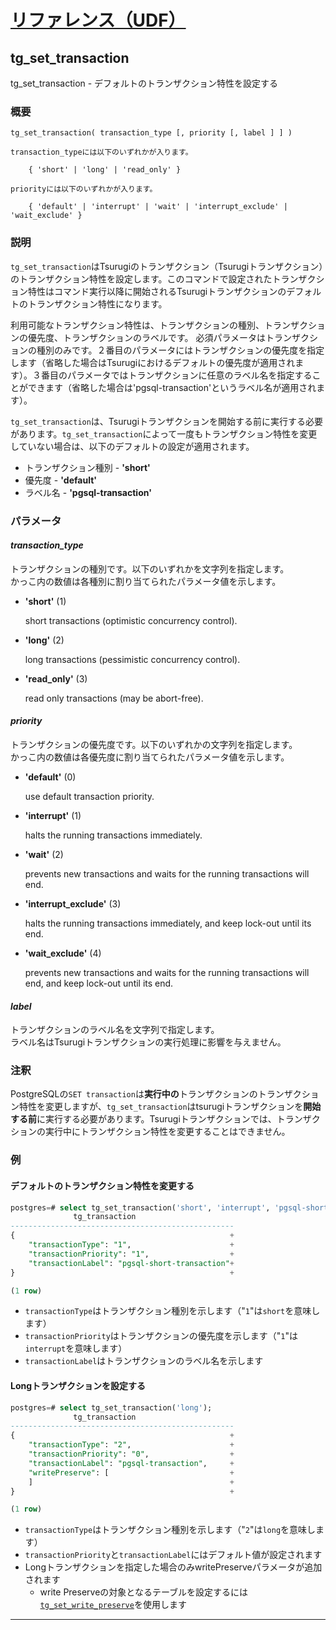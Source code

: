 # [リファレンス（UDF）](../udf_reference.md)

## tg_set_transaction

tg_set_transaction - デフォルトのトランザクション特性を設定する

### 概要

```
tg_set_transaction( transaction_type [, priority [, label ] ] )

transaction_typeには以下のいずれかが入ります。

    { 'short' | 'long' | 'read_only' }

priorityには以下のいずれかが入ります。

    { 'default' | 'interrupt' | 'wait' | 'interrupt_exclude' | 'wait_exclude' }
```

### 説明

`tg_set_transaction`はTsurugiのトランザクション（Tsurugiトランザクション）のトランザクション特性を設定します。このコマンドで設定されたトランザクション特性はコマンド実行以降に開始されるTsurugiトランザクションのデフォルトのトランザクション特性になります。

利用可能なトランザクション特性は、トランザクションの種別、トランザクションの優先度、トランザクションのラベルです。
必須パラメータはトランザクションの種別のみです。２番目のパラメータにはトランザクションの優先度を指定します（省略した場合はTsurugiにおけるデフォルトの優先度が適用されます）。３番目のパラメータではトランザクションに任意のラベル名を指定することができます（省略した場合は'pgsql-transaction'というラベル名が適用されます）。

`tg_set_transaction`は、Tsurugiトランザクションを開始する前に実行する必要があります。`tg_set_transaction`によって一度もトランザクション特性を変更していない場合は、以下のデフォルトの設定が適用されます。

- トランザクション種別 - **'short'**
- 優先度 - **'default'**
- ラベル名 - **'pgsql-transaction'**

### パラメータ

#### *transaction_type*  

トランザクションの種別です。以下のいずれかを文字列を指定します。  
かっこ内の数値は各種別に割り当てられたパラメータ値を示します。

- **'short'**  (1)

    short transactions (optimistic concurrency control).

- **'long'**  (2)

    long transactions (pessimistic concurrency control).

- **'read_only'**  (3)

    read only transactions (may be abort-free).

#### *priority*  

トランザクションの優先度です。以下のいずれかの文字列を指定します。  
かっこ内の数値は各優先度に割り当てられたパラメータ値を示します。

- **'default'** (0)

     use default transaction priority.

- **'interrupt'**  (1)

     halts the running transactions immediately.

- **'wait'**  (2)

     prevents new transactions and waits for the running transactions will end.

- **'interrupt_exclude'**  (3)

     halts the running transactions immediately, and keep lock-out until its end.

- **'wait_exclude'**  (4)

     prevents new transactions and waits for the running transactions will end, and keep lock-out until its end.

#### *label*  

トランザクションのラベル名を文字列で指定します。  
ラベル名はTsurugiトランザクションの実行処理に影響を与えません。

### 注釈

PostgreSQLの`SET transaction`は**実行中の**トランザクションのトランザクション特性を変更しますが、`tg_set_transaction`はtsurugiトランザクションを**開始する前**に実行する必要があります。Tsurugiトランザクションでは、トランザクションの実行中にトランザクション特性を変更することはできません。

### 例

#### デフォルトのトランザクション特性を変更する

  ```sql
  postgres=# select tg_set_transaction('short', 'interrupt', 'pgsql-short-transaction');
                tg_transaction
  --------------------------------------------------
  {                                                +
      "transactionType": "1",                      +
      "transactionPriority": "1",                  +
      "transactionLabel": "pgsql-short-transaction"+
  }                                                +

  (1 row)
  ```

- `transactionType`はトランザクション種別を示します（"`1`"は`short`を意味します）
- `transactionPriority`はトランザクションの優先度を示します（"`1`"は`interrupt`を意味します）
- `transactionLabel`はトランザクションのラベル名を示します

#### Longトランザクションを設定する

  ```sql
  postgres=# select tg_set_transaction('long');
                tg_transaction
  --------------------------------------------------
  {                                                +
      "transactionType": "2",                      +
      "transactionPriority": "0",                  +
      "transactionLabel": "pgsql-transaction",     +
      "writePreserve": [                           +
      ]                                            +
  }                                                +

  (1 row)
  ```

- `transactionType`はトランザクション種別を示します（"`2`"は`long`を意味します）
- `transactionPriority`と`transactionLabel`にはデフォルト値が設定されます
- Longトランザクションを指定した場合のみwritePreserveパラメータが追加されます
  - write Preserveの対象となるテーブルを設定するには[`tg_set_write_preserve`](./tg_set_write_preserve.md)を使用します

---
